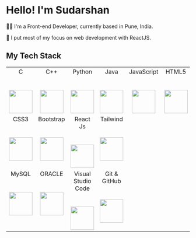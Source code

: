 # Hello! I'm Sudarshan 

👨‍💻 I'm a Front-end Developer, currently based in Pune, India.

🖖 I put most of my focus on web development with ReactJS.

## My Tech Stack

<table>
  <tbody>
    <tr valign="top">
      <td width="20%" align="center">
        <span>C</span><br><br><br>
        <img height="64px" src="https://cdn.svgporn.com/logos/c.svg">
      </td>
      <td width="20%" align="center">
        <span>C++</span><br><br><br>
        <img height="64px" src="https://cdn.svgporn.com/logos/c-plusplus.svg">
      </td>
      <td width="20%" align="center">
        <span>Python</span><br><br><br>
        <img height="64px" src="https://cdn.svgporn.com/logos/python.svg">
      </td>
      <td width="20%" align="center">
        <span>Java</span><br><br><br>
        <img height="64px" src="https://cdn.svgporn.com/logos/java.svg">
      </td>
      <td width="20%" align="center">
        <span>JavaScript</span><br><br><br>
        <img height="64px" src="https://cdn.svgporn.com/logos/javascript.svg">
      </td>
      <td width="20%" align="center">
        <span>HTML5</span><br><br><br>
        <img height="64px" src="https://cdn.svgporn.com/logos/html-5.svg">
      </td>
    </tr>
    <tr valign="top">
      <td width="20%" align="center">
        <span>CSS3</span><br><br><br>
        <img height="64px" src="https://cdn.svgporn.com/logos/css-3.svg">
      </td>
      <td width="20%" align="center">
        <span>Bootstrap</span><br><br><br>
        <img height="64px" src="https://cdn.svgporn.com/logos/bootstrap.svg">
      </td>
      <td width="20%" align="center">
        <span>React Js</span><br><br><br>
        <img height="64px" src="https://cdn.svgporn.com/logos/react.svg">
      </td>
      <td width="20%" align="center">
        <span>Tailwind</span><br><br><br>
        <img height="64px" src="https://cdn.svgporn.com/logos/tailwindcss-icon.svg">
      </td>
    </tr>
    <tr valign="top">
      <td width="20%" align="center">
        <span>MySQL</span><br><br><br>
        <img height="64px" src="https://cdn.svgporn.com/logos/mysql.svg">
      </td>
      <td width="20%" align="center">
        <span>ORACLE</span><br><br><br>
        <img height="64px" src="https://cdn.svgporn.com/logos/oracle.svg">
      </td>
      <td width="20%" align="center">
        <span>Visual Studio Code</span><br><br><br>
        <img height="64px" src="https://cdn.svgporn.com/logos/visual-studio-code.svg">
      </td>
      <td width="20%" align="center">
        <span>Git & GitHub</span><br><br><br>
        <img height="64px" src="https://cdn.svgporn.com/logos/git-icon.svg">
      </td>
    </tr>
  </tbody>
</table>

